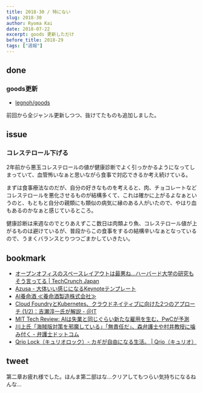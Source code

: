```yaml
---
title: 2018-30 / 特にない
slug: 2018-30
author: Ryoma Kai
date: 2018-07-22
excerpt: goods 更新しただけ
before_title: 2018-29
tags: ["週報"]
---
```


done
----

###  goods更新

- [legnoh/goods](https://github.com/legnoh/goods)

前回から全ジャンル更新しつつ、抜けてたものも追加しました。

issue
----

###  コレステロール下げる

2年前から悪玉コレステロールの値が健康診断でよく引っかかるようになってしまっていて、血管怖いなぁと思いながら食事で対応できるか考え続けている。

まずは食事療法なのだが、自分の好きなものを考えると、肉、チョコレートなどコレステロールを悪化させるものが結構多くて、これは確かに上がるよなぁというのと、もともと自分の親類にも類似の病気に縁のある人がいたので、やはり血もあるのかなぁと感じているところ。

健康診断は来週なのでとりあえずここ数日は肉類より魚、コレステロール値が上がるものは避けているが、普段からこの食事をするの結構辛いなぁとなっているので、うまくバランスとりつつごまかしていきたい。

bookmark
----

- [オープンオフィスのスペースレイアウトは最悪ね…ハーバード大学の研究もそう言ってる | TechCrunch Japan](https://jp.techcrunch.com/2018/07/14/2018-07-13-yes-open-office-plans-are-the-worst/)
- [Azusa - 大体いい感じになるKeynoteテンプレート](http://sanographix.github.io/azusa-keynote/)
- [AI養命酒 ≪養命酒製造株式会社≫](https://www.yomeishu.co.jp/ai-yomeishu/)
- [Cloud FoundryとKubernetes、クラウドネイティブに向けた2つのアプローチ (1/2)：吉瀬淳一氏が解説 - ＠IT](https://www.atmarkit.co.jp/ait/articles/1807/18/news011.html)
- [MIT Tech Review: AIは失業と同じぐらい新たな雇用を生む、PwCが予測](https://www.technologyreview.jp/nl/a-new-report-says-ai-will-replace-as-many-jobs-as-it-kills-but-take-that-with-a-huge-grain-of-salt/)
- [川上氏「海賊版対策を邪魔している」「無責任だ」、森弁護士や村井教授に噛み付く - 弁護士ドットコム](https://www.bengo4.com/c_23/n_8228/)
- [Qrio Lock（キュリオロック）- カギが自由になる生活。 | Qrio（キュリオ）](https://qrio.me/smartlock/)

tweet
----

第二章お疲れ様でした。ほんま第二部はな...クリアしてもつらい気持ちになるねんな...

<Tweet tweetLink="https://twitter.com/legnoh/status/1020563616414625793" />
